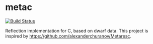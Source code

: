 # metac
[![Build Status](https://travis-ci.org/aodinokov/metac.svg?branch=master)](https://travis-ci.org/aodinokov/metac)

Reflection implementation for C, based on dwarf data.
This project is inspired by https://github.com/alexanderchuranov/Metaresc.
